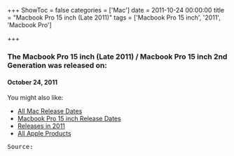 +++
ShowToc = false
categories = ['Mac']
date = 2011-10-24 00:00:00
title = "Macbook Pro 15 inch (Late 2011)"
tags = ['Macbook Pro 15 inch', '2011', 'Macbook Pro']

+++

### The Macbook Pro 15 inch (Late 2011) / Macbook Pro 15 inch 2nd Generation was released on: 
#### October 24, 2011


<!--more-->


    
You might also like:

- [All Mac Release Dates](https://AppleReleaseDate.com/categories/mac/)
- [Macbook Pro 15 inch Release Dates](https://AppleReleaseDate.com/tags/macbook-pro-15-inch/)
- [Releases in 2011](https://AppleReleaseDate.com/tags/2011/)
- [All Apple Products](https://AppleReleaseDate.com/categories/)



<kbd> Source: </kbd>


